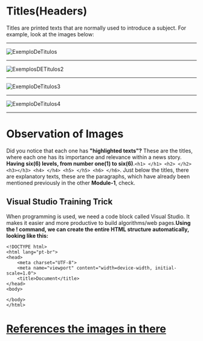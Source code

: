 # Titles(Headers)
Titles are printed texts that are normally used to introduce a subject. For example, look at the images below:
***
![ExemploDeTitulos](https://github.com/Karlos-Eduardo-Mrqs/Trabalhos_Operacionais/assets/172524894/849ebcd8-00cb-40d3-a902-462828f4102c)
***
![ExemplosDETitulos2](https://github.com/Karlos-Eduardo-Mrqs/Trabalhos_Operacionais/assets/172524894/800039e4-06ae-49c1-bba1-59efccc1a4c3)
***
![ExemploDeTitulos3](https://github.com/Karlos-Eduardo-Mrqs/Trabalhos_Operacionais/assets/172524894/29d844d9-720e-44e0-9220-78cb93470512)
***
![ExemploDeTitulos4](https://github.com/Karlos-Eduardo-Mrqs/Trabalhos_Operacionais/assets/172524894/90fe2b88-b425-4f18-8411-8f6437a5f941)
***

# Observation of Images
Did you notice that each one has **"highlighted texts"?** These are the titles, where each one has its importance and relevance within a news story. **Having six(6) levels, from number one(1) to six(6)**.`` <h1> </h1> <h2> </h2> <h3></h3> <h4> </h4> <h5> </h5> <h6> </h6> ``. Just below the titles, there are explanatory texts, these are the paragraphs, which have already been mentioned previously in the other **Module-1**, check. 

## Visual Studio Training Trick
When programming is used, we need a code block called Visual Studio. It makes it easier and more productive to build algorithms/web pages.**Using the ! command, we can create the entire HTML structure automatically, looking like this:**
```
<!DOCTYPE html>
<html lang="pt-br">
<head>
    <meta charset="UTF-8"> 
    <meta name="viewport" content="width=device-width, initial-scale=1.0">
    <title>Document</title>
</head>
<body>

</body>
</html>
```
# [References the images in there](https://g1.globo.com/meio-ambiente/noticia/2024/06/20/temperaturas-acima-da-media-e-pouca-chuva-veja-as-principais-tendencias-para-o-inverno-que-comeca-nesta-quinta.ghtml)  
